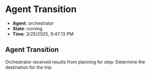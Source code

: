 # Agent Transition

- **Agent**: orchestrator
- **State**: running
- **Time**: 3/25/2025, 9:47:13 PM

## Agent Transition

Orchestrator received results from planning for step: Determine the destination for the trip.

